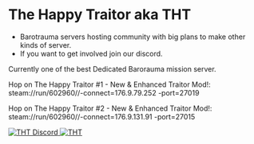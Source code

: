 # The Happy Traitor aka THT

- Barotrauma servers hosting community with big plans to make other kinds of server.
- If you want to get involved join our discord.

Currently one of the best Dedicated Barorauma mission server.

Hop on The Happy Traitor #1 - New & Enhanced Traitor Mod!:
steam://run/602960//-connect=176.9.79.252 -port=27019

Hop on The Happy Traitor #2 - New & Enhanced Traitor Mod!:
steam://run/602960//-connect=176.9.131.91 -port=27015

<a href="https://discord.gg/hFy2KBehNr">
         <img alt="THT Discord" src="https://discord.com/api/guilds/874658757546766376/widget.png?style=banner2">
         <img alt="THT" src="http://hynnansaha.fi/kuvat/jone/barotrauma/THT.png">
</a>
